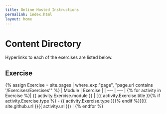 ```yaml
---
title: Online Hosted Instructions
permalink: index.html
layout: home
---
```


# Content Directory

Hyperlinks to each of the exercises are listed below.

## Exercise

{% assign Exercise = site.pages | where_exp:"page", "page.url contains '/Exercises/Exercises'" %}
| Module | Exercise |
| --- | --- | 
{% for activity in Exercise %}| {{ activity.Exercise.module }} | [{{ activity.Exercise.title }}{% if activity.Exercise.type %} - {{ activity.Exercise.type }}{% endif %}]({{ site.github.url }}{{ activity.url }}) |
{% endfor %}


